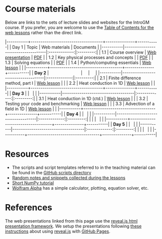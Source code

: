 Course materials
================

Below are links to the sets of lecture slides and websites for the IntroGM course.
If you prefer, you are welcome to use the [Table of Contents for the web lessons](https://introgm.github.io/lessons/#) rather than the direct link.

|-----------+-------------------------------------+---------------+-----------|
| Day 1     | Topic                               | Web materials | Documents |
|-----------|-------------------------------------|:-------------:|:---------:|
| 1.1       | Course overview                     | [Web presentation](https://introgm.github.io/slides/course-overview/) | [PDF](https://introgm.github.io/slides/course-overview/01-Course-overview.pdf) |
| 1.2       | Key physical processes and concepts |               | [PDF](https://introgm.github.io/slides/key-physical-processes-and-concepts/02-Key-physical-processes-and-concepts.pdf) |
| 1.3       | Solving equations                   |               | [PDF](https://introgm.github.io/slides/solving-equations/03-Solving-equations.pdf) |
| 1.4       | Python/computing essentials         | [Web lesson](https://introgm.github.io/lessons/python_essentials.html) |     |
|-----------+-------------------------------------+---------------+-----------|
| **Day 2** |                                     |               |           |
|-----------|-------------------------------------|:-------------:|:---------:|
| 2.1       | Finite difference method, part I    | [Web lesson](https://introgm.github.io/lessons/finite_differences_1.html) |     |
| 2.2       | Heat conduction in 1D               | [Web lesson](https://introgm.github.io/lessons/fd_heat_conduction.html) |     |
|-----------+-------------------------------------+---------------+-----------|
| **Day 3** |                                     |               |           |
|-----------|-------------------------------------|:-------------:|:---------:|
| 3.1       | Heat conduction in 1D (ctd.)        | [Web lesson](https://introgm.github.io/lessons/fd_heat_conduction.html) |           |
| 3.2       | Testing your code and benchmarking  | [Web lesson](https://introgm.github.io/lessons/testing-your-code.html) |           |
| 3.3       | Advection of a field in 1D          | [Web lesson](https://introgm.github.io/lessons/advection.html) |           |
|-----------+-------------------------------------+---------------+-----------|
| **Day 4** |                                     |               |           |
|-----------|-------------------------------------|:-------------:|:---------:|
|           |                                     |               |           |
|-----------+-------------------------------------+---------------+-----------|
| **Day 5** |                                     |               |           |
|-----------|-------------------------------------|:-------------:|:---------:|
|           |                                     |               |           |
|-----------+-------------------------------------+---------------+-----------|

Resources
=========
- The scripts and script templates referred to in the teaching material can be found in the [GitHub scripts directory](https://github.com/IntroGM/introgm.github.io/tree/master/teaching_material/docs/source/scripts)
- [Random notes and snippets collected during the lessons](https://hackmd.io/JwZgrAZgphCMUFpgAYBsAjBAWWYsPXQwRGAGMssoyBDAdjoCZGg=#)
- [Short NumPy tutorial](https://engineering.ucsb.edu/~shell/che210d/numpy.pdf)
- [Wolfram Alpha](https://www.wolframalpha.com/examples/Math.html) has a simple calculator, plotting, equation solver, etc.

References
==========
The web presentations linked from this page use the [reveal.js html presentation framework](https://github.com/hakimel/reveal.js/).
We setup the presentations following [these instructions](https://www.chenhuijing.com/blog/revealjs-and-github-pages/#🎹) about using [reveal.js](https://github.com/hakimel/reveal.js/) with [GitHub Pages](https://pages.github.com/).
